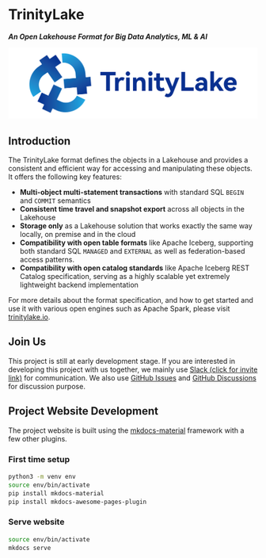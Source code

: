 # TrinityLake

***An Open Lakehouse Format for Big Data Analytics, ML & AI***

![TrinityLake Logo](https://github.com/trinitylake-io/trinitylake/blob/main/docs/logo/blue-text-horizontal.png?raw=true)

## Introduction

The TrinityLake format defines the objects in a Lakehouse and provides a consistent and efficient way for 
accessing and manipulating these objects. It offers the following key features:
- **Multi-object multi-statement transactions** with standard SQL `BEGIN` and `COMMIT` semantics
- **Consistent time travel and snapshot export** across all objects in the Lakehouse
- **Storage only** as a Lakehouse solution that works exactly the same way locally, on premise and in the cloud
- **Compatibility with open table formats** like Apache Iceberg, supporting both standard SQL `MANAGED` and `EXTERNAL` as well as federation-based access patterns.
- **Compatibility with open catalog standards** like Apache Iceberg REST Catalog specification, serving as a highly scalable yet extremely lightweight backend implementation

For more details about the format specification, and how to get started and use it with various open engines such as Apache Spark, 
please visit [trinitylake.io](https://trinitylake.io).

## Join Us

This project is still at early development stage. 
If you are interested in developing this project with us together,
we mainly use [Slack (click for invite link)](https://join.slack.com/t/trinitylake/shared_invite/zt-2uukxce7a-CzY3rR9q~3f0PRmm7mgEFw) 
for communication. We also use [GitHub Issues](https://github.com/trinitylake-io/trinitylake/issues) 
and [GitHub Discussions](https://github.com/trinitylake-io/trinitylake/discussions) for discussion purpose. 

## Project Website Development

The project website is built using the [mkdocs-material](https://pypi.org/project/mkdocs-material/) framework with a few other plugins.

### First time setup

```bash
python3 -m venv env
source env/bin/activate
pip install mkdocs-material
pip install mkdocs-awesome-pages-plugin
```

### Serve website

```bash
source env/bin/activate
mkdocs serve
```
